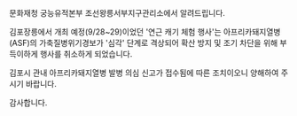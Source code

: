 문화재청 궁능유적본부 조선왕릉서부지구관리소에서 알려드립니다.

김포장릉에서 개최 예정(9/28~29)이었던 '연근 캐기 체험 행사'는 아프리카돼지열병(ASF)의 가축질병위기경보가 '심각' 단계로 격상되어 확산 방지 및 조기 차단을 위해 부득이하게 행사를 취소하게 되었습니다.

김포시 관내 아프리카돼지열병 발병 의심 신고가 접수됨에 따른 조치이오니 양해하여 주시기 바랍니다.

감사합니다.